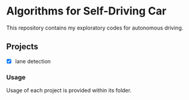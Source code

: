 # Algorithms for Self-Driving Car

This repository contains my exploratory codes for autonomous driving.

## Projects
- [x] lane detection 

### Usage
Usage of each project is provided within its folder.

